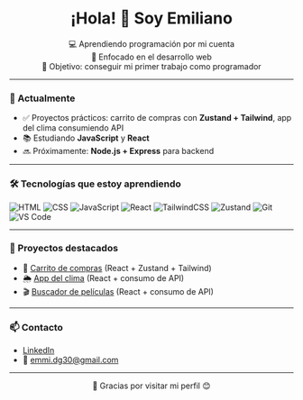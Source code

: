 <h1 align="center">¡Hola! 👋 Soy Emiliano</h1>

<p align="center">
  💻 Aprendiendo programación por mi cuenta<br>
  🌱 Enfocado en el desarrollo web<br>
  🎯 Objetivo: conseguir mi primer trabajo como programador<br>
</p>

---

### 🚀 Actualmente
- ✅ Proyectos prácticos: carrito de compras con **Zustand + Tailwind**, app del clima consumiendo API  
- 📚 Estudiando **JavaScript** y **React**  
- 🔜 Próximamente: **Node.js + Express** para backend  

---

### 🛠 Tecnologías que estoy aprendiendo
![HTML](https://img.shields.io/badge/-HTML5-E34F26?style=flat&logo=html5&logoColor=white)
![CSS](https://img.shields.io/badge/-CSS3-1572B6?style=flat&logo=css3)
![JavaScript](https://img.shields.io/badge/-JavaScript-F7DF1E?style=flat&logo=javascript&logoColor=black)
![React](https://img.shields.io/badge/-React-61DAFB?style=flat&logo=react&logoColor=black)
![TailwindCSS](https://img.shields.io/badge/-TailwindCSS-38B2AC?style=flat&logo=tailwind-css&logoColor=white)
![Zustand](https://img.shields.io/badge/-Zustand-181717?style=flat&logo=react&logoColor=white)
![Git](https://img.shields.io/badge/-Git-F05032?style=flat&logo=git&logoColor=white)
![VS Code](https://img.shields.io/badge/-VS%20Code-007ACC?style=flat&logo=visual-studio-code)

---

### 📂 Proyectos destacados
- 🛒 [Carrito de compras](https://github.com/Emiliano-DG/carrito-compras-react-tailwind) (React + Zustand + Tailwind)  
- 🌦️ [App del clima](https://github.com/Emiliano-DG/aplicacion-clima-react) (React + consumo de API)
- 🎬 [Buscador de películas](https://github.com/Emiliano-DG/buscador-peliculas-react) (React + consumo de API)   

---

### 📫 Contacto
- [LinkedIn](https://www.linkedin.com/in/tuusuario)  
- 📧 emmi.dg30@gmail.com  

---

<p align="center">
  🚀 Gracias por visitar mi perfil 😊
</p>



